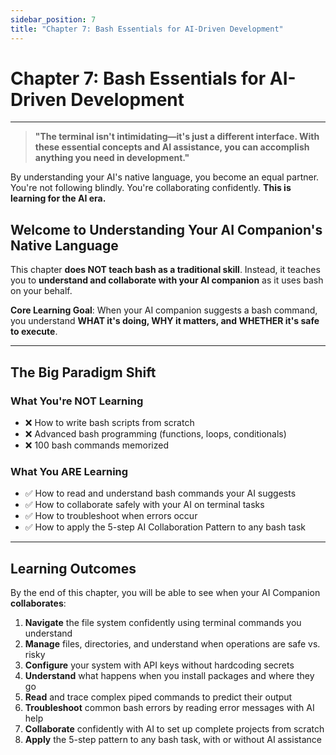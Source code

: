 ```yaml
---
sidebar_position: 7
title: "Chapter 7: Bash Essentials for AI-Driven Development"
---
```


# Chapter 7: Bash Essentials for AI-Driven Development

---

> **"The terminal isn't intimidating—it's just a different interface. With these essential concepts and AI assistance, you can accomplish anything you need in development."**

By understanding your AI's native language, you become an equal partner. You're not following blindly. You're collaborating confidently.
**This is learning for the AI era.**

## Welcome to Understanding Your AI Companion's Native Language

This chapter **does NOT teach bash as a traditional skill**. Instead, it teaches you to **understand and collaborate with your AI companion** as it uses bash on your behalf.

**Core Learning Goal**: When your AI companion suggests a bash command, you understand **WHAT it's doing, WHY it matters, and WHETHER it's safe to execute**.

---

## The Big Paradigm Shift

### What You're NOT Learning
- ❌ How to write bash scripts from scratch
- ❌ Advanced bash programming (functions, loops, conditionals)
- ❌ 100 bash commands memorized

### What You ARE Learning
- ✅ How to read and understand bash commands your AI suggests
- ✅ How to collaborate safely with your AI on terminal tasks
- ✅ How to troubleshoot when errors occur
- ✅ How to apply the 5-step AI Collaboration Pattern to any bash task

---

## Learning Outcomes

By the end of this chapter, you will be able to see when your AI Companion **collaborates**:

1. **Navigate** the file system confidently using terminal commands you understand
2. **Manage** files, directories, and understand when operations are safe vs. risky
3. **Configure** your system with API keys without hardcoding secrets
4. **Understand** what happens when you install packages and where they go
5. **Read** and trace complex piped commands to predict their output
6. **Troubleshoot** common bash errors by reading error messages with AI help
7. **Collaborate** confidently with AI to set up complete projects from scratch
8. **Apply** the 5-step pattern to any bash task, with or without AI assistance